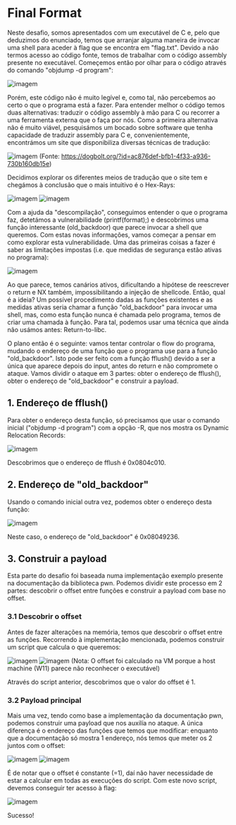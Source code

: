# Final Format

  Neste desafio, somos apresentados com um executável de C e, pelo que deduzimos do enunciado, temos que arranjar alguma maneira de invocar uma shell para aceder à flag que se encontra em "flag.txt". Devido a não termos acesso ao código fonte, temos de trabalhar com o código assembly presente no executável. Começemos então por olhar para o código através do comando "objdump -d program":
  
  ![imagem](https://github.com/DCC-FCUP-SP/sp2223-t01g03/assets/126570489/cbb713fd-23b9-4c6d-86a3-2fe92f7e29d9)

  Porém, este código não é muito legível e, como tal, não percebemos ao certo o que o programa está a fazer. Para entender melhor o código temos duas alternativas: traduzir o código assembly à mão para C ou recorrer a uma ferramenta externa que o faça por nós. Como a primeira alternativa não é muito viável, pesquisámos um bocado sobre software que tenha capacidade de traduzir assembly para C e, convenientemente, encontrámos um site que disponibiliza diversas técnicas de tradução:
  
  ![imagem](https://github.com/DCC-FCUP-SP/sp2223-t01g03/assets/126570489/67e7e106-59ef-467b-be35-79bad167f880)
  (Fonte: https://dogbolt.org/?id=ac876def-bfb1-4f33-a936-730b160db15e)
  
  Decidimos explorar os diferentes meios de tradução que o site tem e chegámos à conclusão que o mais intuitivo é o Hex-Rays:
  
  ![imagem](https://github.com/DCC-FCUP-SP/sp2223-t01g03/assets/126570489/10073d9d-42e4-4111-8144-418c1c0c2ae0)
  ![imagem](https://github.com/DCC-FCUP-SP/sp2223-t01g03/assets/126570489/28faea0f-13d7-45b0-adc3-3219b92f6be8)

  Com a ajuda da "descompilação", conseguimos entender o que o programa faz, detetámos a vulnerabilidade (printf(format);) e descobrimos uma função interessante (old_backdoor) que parece invocar a shell que queremos. Com estas novas informações, vamos começar a pensar em como explorar esta vulnerabilidade. Uma das primeiras coisas a fazer é saber as limitações impostas (i.e. que medidas de segurança estão ativas no programa):
  
  ![imagem](https://github.com/DCC-FCUP-SP/sp2223-t01g03/assets/126570489/7f552666-8e50-427e-8939-a0c234f02553)

  Ao que parece, temos canários ativos, dificultando a hipótese de reescrever o return e NX também, impossibilitando a injeção de shellcode. Então, qual é a ideia? Um possível procedimento dadas as funções existentes e as medidas ativas seria chamar a função "old_backdoor" para invocar uma shell, mas, como esta função nunca é chamada pelo programa, temos de criar uma chamada à função. Para tal, podemos usar uma técnica que ainda não usámos antes: Return-to-libc.
  
  O plano então é o seguinte: vamos tentar controlar o flow do programa, mudando o endereço de uma função que o programa use para a função "old_backdoor". Isto pode ser feito com a função fflush() devido a ser a única que aparece depois do input, antes do return e não compromete o ataque. Vamos dividir o ataque em 3 partes: obter o endereço de fflush(), obter o endereço de "old_backdoor" e construir a payload.
  
## 1. Endereço de fflush()

  Para obter o endereço desta função, só precisamos que usar o comando inicial ("objdump -d program") com a opção -R, que nos mostra os Dynamic Relocation Records:
  
  ![imagem](https://github.com/DCC-FCUP-SP/sp2223-t01g03/assets/126570489/8a1295ef-80bd-4c5f-8d6d-3cbbb4d8dc8d)

  Descobrimos que o endereço de fflush é 0x0804c010.
  
## 2. Endereço de "old_backdoor"

  Usando o comando inicial outra vez, podemos obter o endereço desta função:
  
  ![imagem](https://github.com/DCC-FCUP-SP/sp2223-t01g03/assets/126570489/fc65fc43-aca7-4d8f-a3b4-58df2954ead8)

  Neste caso, o endereço de "old_backdoor" é 0x08049236.
  
## 3. Construir a payload

  Esta parte do desafio foi baseada numa implementação exemplo presente na documentação da biblioteca pwn. Podemos dividir este processo em 2 partes: descobrir o offset entre funções e construir a payload com base no offset.
  
### 3.1 Descobrir o offset

  Antes de fazer alterações na memória, temos que descobrir o offset entre as funções. Recorrendo à implementação mencionada, podemos construir um script que calcula o que queremos:

  ![imagem](https://github.com/DCC-FCUP-SP/sp2223-t01g03/assets/126570489/2fc5cb89-4b26-4658-90f5-efe1c9728df3)
  ![imagem](https://github.com/DCC-FCUP-SP/sp2223-t01g03/assets/126570489/b84e6208-649d-4af0-8a1f-511c589019bb)
  (Nota: O offset foi calculado na VM porque a host machine (W11) parece não reconhecer o executável)

  Através do script anterior, descobrimos que o valor do offset é 1.
  
### 3.2 Payload principal

  Mais uma vez, tendo como base a implementação da documentação pwn, podemos construir uma payload que nos auxilía no ataque. A única diferença é o endereço das funções que temos que modificar: enquanto que a documentação só mostra 1 endereço, nós temos que meter os 2 juntos com o offset:
  
  ![imagem](https://github.com/DCC-FCUP-SP/sp2223-t01g03/assets/126570489/74a1d7d0-5804-4237-8026-2c1f1cc6d2cd)
  ![imagem](https://github.com/DCC-FCUP-SP/sp2223-t01g03/assets/126570489/aabd456c-82de-4a5c-b398-c61c295884aa)

  É de notar que o offset é constante (=1), daí não haver necessidade de estar a calcular em todas as execuções do script. Com este novo script, devemos conseguir ter acesso à flag:
 
  ![imagem](https://github.com/DCC-FCUP-SP/sp2223-t01g03/assets/126570489/fd73f97c-fa39-4653-83c5-95ae679546ed)

  Sucesso!
